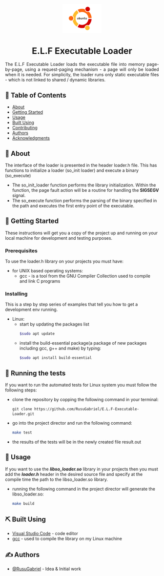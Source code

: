 <p align="center">
  <a href="" rel="noopener">
 <img width="25%" height="25%" src="res/ubuntu-logo.png" alt="Project logo"></a>
</p>

<h1 align="center">E.L.F Executable Loader</h3>

<p align="justify"> 
The E.L.F Executable Loader loads the executable file into memory page-by-page, using a request-paging mechanism - a page will only be loaded when it is needed. For simplicity, the loader runs only static executable files - which is not linked to shared / dynamic libraries.
    <br> 
</p>

## 📝 Table of Contents
- [About](#about)
- [Getting Started](#getting_started)
- [Usage](#usage)
- [Built Using](#built_using)
- [Contributing](../CONTRIBUTING.md)
- [Authors](#authors)
- [Acknowledgments](#acknowledgement)

## 🧐 About <a name = "about"></a>
The interface of the loader is presented in the header loader.h file. This has functions to initialize a loader (so_init loader) and execute a binary (so_execute)

* The so_init_loader function performs the library initialization. Within the function, the page fault action will be a routine for handling the **SIGSEGV** signal.
* The so_execute function performs the parsing of the binary specified in the path and executes the first entry point of the executable.

## 🏁 Getting Started <a name = "getting_started"></a>
These instructions will get you a copy of the project up and running on your local machine for development and testing purposes.

### Prerequisites
To use the loader.h library on your projects you must have:

* for UNIX based operating systems:
  * gcc - is a tool from the GNU Compiler Collection used to compile and link C programs

### Installing
This is a step by step series of examples that tell you how to get a development env running.

* Linux:
  * start by updating the packages list
    ```bash
    $sudo apt update
    ```
  * install the build-essential package(a package of new packages including gcc, g++ and make) by typing:
    ```bash
    $sudo apt install build-essential 
    ```
## 🔧 Running the tests <a name = "tests"></a>
If you want to run the automated tests for Linux system you must follow the following steps:
* clone the repository by copping the following command in your terminal:
  ```
  git clone https://github.com/RusuGabriel/E.L.F-Executable-Loader.git
  ```
* go into the project director and run the following command:
  ```bash
  make test
  ```
* the results of the tests will be in the newly created file result.out

## 🎈 Usage <a name="usage"></a>
If you want to use the ***libso_loader.so*** library in your projects then you must add the ***loader.h*** header in the desired source file and specify at the compile time the path to the libso_loader.so library.

* running the following command in the project director will generate the libso_loader.so:
  ```bash
  make build
  ```
## ⛏️ Built Using <a name = "built_using"></a>
- [Visual Studio Code](https://code.visualstudio.com/) - code editor
- [gcc](https://gcc.gnu.org/) - used to compile the library on my Linux machine

## ✍️ Authors <a name = "authors"></a>
- [@RusuGabriel](https://github.com/RusuGabriel) - Idea & Initial work
